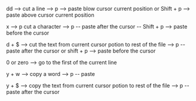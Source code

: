 dd --> cut a line --> p --> paste blow cursor current position or Shift + p --> paste above cursor current position

x --> p cut a character --> p -- paste after the cursor -- Shift + p --> paste before the cursor

d + $ --> cut the text from current cursor potion to rest of the file --> p -- paste after the cursor or shift + p --> paste before the cursor

0 or zero --> go to the first of the current line

y + w --> copy a word --> p -- paste 

y + $ --> copy the text from current cursor potion to rest of the file --> p -- paste after the cursor




